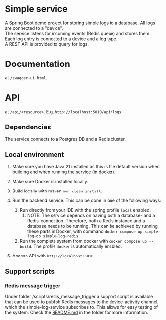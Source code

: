 # Simple service

A Spring Boot demo project for storing simple logs to a database. All logs are connected to a "device".      
The service listens for incoming events (Redis queue) and stores them. Each log entry is connected to a device and a log type.    
A REST API is provided to query for logs.

# Documentation
at `/swagger-ui.html`.

# API
at `/api/<resource>`. E.g. `http://localhost:5010/api/logs`

## Dependencies
The service connects to a Postgres DB and a Redis cluster.

## Local environment

1. Make sure you have Java 21 installed as this is the default version when building and when running the service (in docker).

2. Make sure Docker is installed locally.

3. Build locally with maven `mvn clean install`.

4. Run the backend service. This can be done in one of the following ways:
   1. Run directly from your IDE with the spring profile `local` enabled. 
      1. NOTE: The service depends on having both a database- and a Redis-connection. Therefore, both a Redis instance and a database needs to be running. This can be achieved by running these parts in Docker, with command `docker compose up simple-log-db simple-log-redis`
   2. Run the complete system from docker with `docker compose up --build`. The profile `docker` is automatically enabled.

5. Access API with `http://localhost:5010`

## Support scripts

### Redis message trigger
Under folder /scripts/redis_message_trigger a support script is available that can be used to publish Redis messages to the device-activity channel, which the simple-log-service subscribes to. This allows for easy testing of the system. Check the [README.md](scripts/redis_message_trigger/README.md) in the folder for more information.

